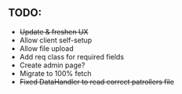 ## TODO:
* ~~Update & freshen UX~~
* Allow client self-setup
* Allow file upload
* Add req class for required fields
* Create admin page?
* Migrate to 100% fetch
* ~~Fixed DataHandler to read correct patrollers file~~
